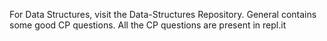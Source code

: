For Data Structures, visit the Data-Structures Repository.
General contains some good CP questions.
All the CP questions are present in repl.it
